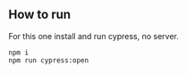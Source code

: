 ## How to run

For this one install and run cypress, no server.

```
npm i
npm run cypress:open
```
